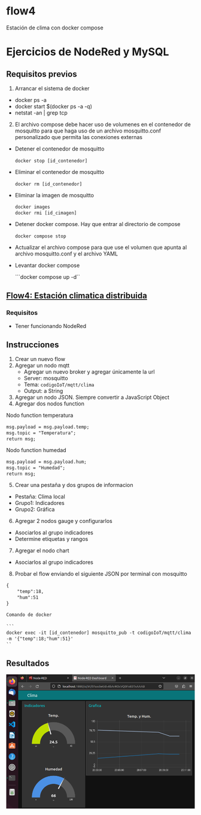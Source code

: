 # flow4
Estación de clima con docker compose

# Ejercicios de NodeRed y MySQL

## Requisitos previos

1. Arrancar el sistema de docker
- docker ps -a
- docker start $(docker ps -a -q)
- netstat -an | grep tcp
2. El archivo compose debe hacer uso de volumenes en el contenedor de mosquitto para que haga uso de un archivo mosquitto.conf personalizado que permita las conexiones externas

- Detener el contenedor de mosquitto

	```docker stop [id_contenedor]```
	
- Eliminar el contenedor de mosquitto

	```docker rm [id_contenedor]```
	
- Eliminar la imagen de mosquitto

	```
	docker images
	docker rmi [id_cimagen]
	```
- Detener docker compose. Hay que entrar al directorio de compose

	```docker compose stop```
	

- Actualizar el archivo compose para que use el volumen que apunta al archivo mosquitto.conf y el archivo YAML

- Levantar docker compose

	```docker compose up -d``

## [Flow4: Estación climatica distribuida](https://edu.codigoiot.com/mod/lesson/view.php?id=3899)

### Requisitos

- Tener funcionando NodeRed

## Instrucciones

1. Crear un nuevo flow
2. Agregar un nodo mqtt
	- Agregar un nuevo broker y agregar únicamente la url
	- Server: mosquitto
	- Tema: ```codigoIoT/mqtt/clima```
	- Output: a String
3. Agregar un nodo JSON. Siempre convertir a JavaScript Object
4. Agregar dos nodos function

Nodo function temperatura

```
msg.payload = msg.payload.temp;
msg.topic = "Temperatura";
return msg;
```

Nodo function humedad

```
msg.payload = msg.payload.hum;
msg.topic = "Humedad";
return msg;
```

5. Crear una pestaña y dos grupos de informacion
- Pestaña: Clima local
- Grupo1: Indicadores
- Grupo2: Gráfica
6. Agregar 2 nodos gauge y configurarlos
- Asociarlos al grupo indicadores
- Determine etiquetas y rangos
7. Agregar el nodo chart
- Asociarlos al grupo indicadores
8. Probar el flow enviando el siguiente JSON por terminal con mosquitto

```
{
	"temp":18,
	"hum":51
}
```

	Comando de docker

	```
	docker exec -it [id_contenedor] mosquitto_pub -t codigoIoT/mqtt/clima -m '{"temp":18;"hum":51}'
	``

## Resultados

![](flow4/flow4.png)